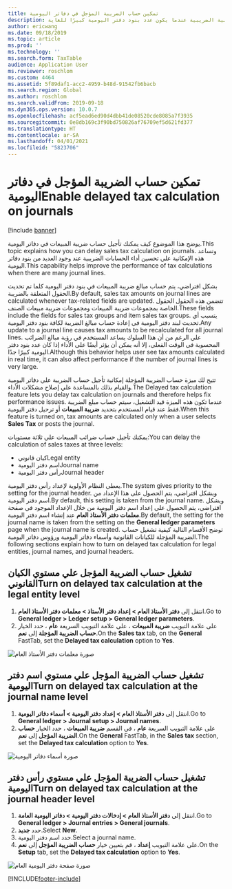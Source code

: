 ```yaml
---
title: تمكين حساب الضريبة المؤجل في دفاتر اليومية
description: يوضح هذا الموضوع كيفية تشغيل ميزة حساب الضرائب المؤجلة للمساعدة في تحسين أداء العمليات الحسابية الضريبية عندما يكون عدد بنود دفتر اليومية كبيرًا للغاية.
author: ericwang
ms.date: 09/18/2019
ms.topic: article
ms.prod: ''
ms.technology: ''
ms.search.form: TaxTable
audience: Application User
ms.reviewer: roschlom
ms.custom: 4464
ms.assetid: 5f89daf1-acc2-4959-b48d-91542fb6bacb
ms.search.region: Global
ms.author: roschlom
ms.search.validFrom: 2019-09-18
ms.dyn365.ops.version: 10.0.7
ms.openlocfilehash: acf5ead6ed90d4dbb41de08520cde8085a7f3935
ms.sourcegitcommit: 0e8db169c3f90bd750826af76709ef5d621fd377
ms.translationtype: HT
ms.contentlocale: ar-SA
ms.lasthandoff: 04/01/2021
ms.locfileid: "5823706"
---
```

# <a name="enable-delayed-tax-calculation-on-journals"></a><span data-ttu-id="11efa-103">تمكين حساب الضريبة المؤجل في دفاتر اليومية</span><span class="sxs-lookup"><span data-stu-id="11efa-103">Enable delayed tax calculation on journals</span></span>
[!include [banner](../includes/banner.md)]


<span data-ttu-id="11efa-104">يوضح هذا الموضوع كيف يمكنك تأجيل حساب ضريبة المبيعات في دفاتر اليومية.</span><span class="sxs-lookup"><span data-stu-id="11efa-104">This topic explains how you can delay sales tax calculation on journals.</span></span> <span data-ttu-id="11efa-105">وتساعد هذه الإمكانية علي تحسين أداء الحسابات الضريبية عند وجود العديد من بنود دفاتر اليومية.</span><span class="sxs-lookup"><span data-stu-id="11efa-105">This capability helps improve the performance of tax calculations when there are many journal lines.</span></span>

<span data-ttu-id="11efa-106">بشكل افتراضي، يتم حساب مبالغ ضريبة المبيعات في بنود دفتر اليومية كلما تم تحديث الحقول المتعلقة بالضريبة.</span><span class="sxs-lookup"><span data-stu-id="11efa-106">By default, sales tax amounts on journal lines are calculated whenever tax-related fields are updated.</span></span> <span data-ttu-id="11efa-107">تتضمن هذه الحقول الحقول الخاصة بمجموعات ضريبة المبيعات ومجموعات ضريبة مبيعات الصنف.</span><span class="sxs-lookup"><span data-stu-id="11efa-107">These fields include the fields for sales tax groups and item sales tax groups.</span></span> <span data-ttu-id="11efa-108">يتسبب أي تحديث لبند دفتر اليومية في إعادة حساب مبالغ الضريبة لكافة بنود دفتر اليومية.</span><span class="sxs-lookup"><span data-stu-id="11efa-108">Any update to a journal line causes tax amounts to be recalculated for all journal lines.</span></span> <span data-ttu-id="11efa-109">علي الرغم من أن هذا السلوك يساعد المستخدم في رؤية مبالغ الضرائب المحسوبة في الوقت الفعلي، إلا أنه يمكن أن يؤثر أيضًا علي الأداء إذا كان عدد بنود دفتر اليومية كبيرًا جدًا.</span><span class="sxs-lookup"><span data-stu-id="11efa-109">Although this behavior helps user see tax amounts calculated in real time, it can also affect performance if the number of journal lines is very large.</span></span>

<span data-ttu-id="11efa-110">تتيح لك ميزة حساب الضريبة المؤجلة إمكانية تأجيل حساب الضريبة علي دفاتر اليومية والقيام بذلك بالمساعدة علي إصلاح مشكلات الأداء.</span><span class="sxs-lookup"><span data-stu-id="11efa-110">The Delayed tax calculation feature lets you delay tax calculation on journals and therefore helps fix performance issues.</span></span> <span data-ttu-id="11efa-111">عندما تكون هذه الميزة قيد التشغيل، سيتم حساب مبلغ الضريبة فقط عند قيام المستخدم بتحديد **ضريبة المبيعات** أو ترحيل دفتر اليومية.</span><span class="sxs-lookup"><span data-stu-id="11efa-111">When this feature is turned on, tax amounts are calculated only when a user selects **Sales Tax** or posts the journal.</span></span>

<span data-ttu-id="11efa-112">يمكنك تأجيل حساب ضرائب المبيعات علي ثلاثة مستويات:</span><span class="sxs-lookup"><span data-stu-id="11efa-112">You can delay the calculation of sales taxes at three levels:</span></span>

- <span data-ttu-id="11efa-113">كيان قانوني</span><span class="sxs-lookup"><span data-stu-id="11efa-113">Legal entity</span></span>
- <span data-ttu-id="11efa-114">اسم دفتر اليومية</span><span class="sxs-lookup"><span data-stu-id="11efa-114">Journal name</span></span>
- <span data-ttu-id="11efa-115">رأس دفتر اليومية</span><span class="sxs-lookup"><span data-stu-id="11efa-115">Journal header</span></span>

<span data-ttu-id="11efa-116">يعطي النظام الأولوية لإعداد رأس دفتر اليومية.</span><span class="sxs-lookup"><span data-stu-id="11efa-116">The system gives priority to the setting for the journal header.</span></span> <span data-ttu-id="11efa-117">وبشكل افتراضي، يتم الحصول على هذا الإعداد من اسم دفتر اليومية.</span><span class="sxs-lookup"><span data-stu-id="11efa-117">By default, this setting is taken from the journal name.</span></span> <span data-ttu-id="11efa-118">وبشكل افتراضي، يتم الحصول علي إعداد اسم دفتر اليومية من خلال الإعداد الموجود في صفحة **معلمات دفتر الأستاذ العام** عند إنشاء اسم دفتر اليومية.</span><span class="sxs-lookup"><span data-stu-id="11efa-118">By default, the setting for the journal name is taken from the setting on the **General ledger parameters** page when the journal name is created.</span></span> <span data-ttu-id="11efa-119">توضح الأقسام التالية كيفية تشغيل حساب الضريبة المؤجلة للكيانات القانونية وأسماء دفاتر اليومية ورؤوس دفاتر اليومية.</span><span class="sxs-lookup"><span data-stu-id="11efa-119">The following sections explain how to turn on delayed tax calculation for legal entities, journal names, and journal headers.</span></span>

## <a name="turn-on-delayed-tax-calculation-at-the-legal-entity-level"></a><span data-ttu-id="11efa-120">تشغيل حساب الضريبة المؤجل علي مستوي الكيان القانوني</span><span class="sxs-lookup"><span data-stu-id="11efa-120">Turn on delayed tax calculation at the legal entity level</span></span>

1. <span data-ttu-id="11efa-121">انتقل إلى **دفتر الأستاذ العام \> إعداد دفتر الأستاذ‬ \> معلمات دفتر الأستاذ العام**.</span><span class="sxs-lookup"><span data-stu-id="11efa-121">Go to **General ledger \> Ledger setup \> General ledger parameters**.</span></span>
2. <span data-ttu-id="11efa-122">على علامة التبويب **ضريبة المبيعات** ، على علامة التبويب السريعة **عام** ، حدد الخيار **حساب الضريبة المؤجلة** إلى **نعم**.</span><span class="sxs-lookup"><span data-stu-id="11efa-122">On the **Sales tax** tab, on the **General** FastTab, set the **Delayed tax calculation** option to **Yes**.</span></span>

![صورة معلمات دفتر الأستاذ العام](media/delayed-tax-calculation-gl.png)

## <a name="turn-on-delayed-tax-calculation-at-the-journal-name-level"></a><span data-ttu-id="11efa-124">تشغيل حساب الضريبة المؤجل علي مستوي اسم دفتر اليومية</span><span class="sxs-lookup"><span data-stu-id="11efa-124">Turn on delayed tax calculation at the journal name level</span></span>

1. <span data-ttu-id="11efa-125">انتقل إلى **دفتر الأستاذ العام \> إعداد دفتر اليومية \> أسماء دفاتر اليومية**.</span><span class="sxs-lookup"><span data-stu-id="11efa-125">Go to **General ledger \> Journal setup \> Journal names**.</span></span>
2. <span data-ttu-id="11efa-126">على علامة التبويب السريعة **عام** ، في القسم **ضريبة المبيعات** ، حدد الخيار **حساب الضريبة المؤجل** إلى **نعم**.</span><span class="sxs-lookup"><span data-stu-id="11efa-126">On the **General** FastTab, in the **Sales tax** section, set the **Delayed tax calculation** option to **Yes**.</span></span>

![صورة أسماء دفاتر اليومية](media/delayed-tax-calculation-journal-name.png)

## <a name="turn-on-delayed-tax-calculation-at-the-journal-header-level"></a><span data-ttu-id="11efa-128">تشغيل حساب الضريبة المؤجل علي مستوي رأس دفتر اليومية</span><span class="sxs-lookup"><span data-stu-id="11efa-128">Turn on delayed tax calculation at the journal header level</span></span>

1. <span data-ttu-id="11efa-129">انتقل إلى **دفتر الأستاذ العام \> إدخالات دفتر اليومية \> دفاتر اليومية العامة**‬.</span><span class="sxs-lookup"><span data-stu-id="11efa-129">Go to **General ledger \> Journal entries \> General journals**.</span></span>
2. <span data-ttu-id="11efa-130">حدد **جديد**.</span><span class="sxs-lookup"><span data-stu-id="11efa-130">Select **New**.</span></span>
3. <span data-ttu-id="11efa-131">حدد اسم دفتر اليومية.</span><span class="sxs-lookup"><span data-stu-id="11efa-131">Select a journal name.</span></span>
4. <span data-ttu-id="11efa-132">على علامة التبويب **إعداد** ، قم بتعيين خيار **حساب الضريبة المؤجل** إلى **نعم**.</span><span class="sxs-lookup"><span data-stu-id="11efa-132">On the **Setup** tab, set the **Delayed tax calculation** option to **Yes**.</span></span>

![صورة صفحة دفتر اليومية العام](media/delayed-tax-calculation-journal-header.png)


[!INCLUDE[footer-include](../../includes/footer-banner.md)]